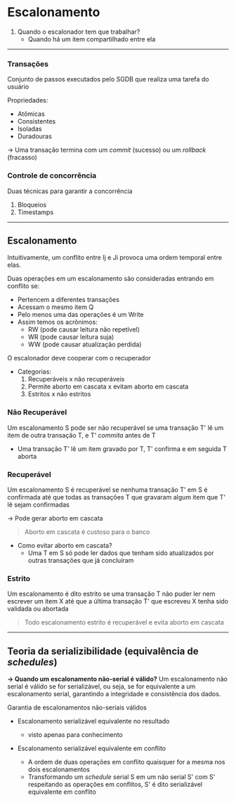 # Escalonamento 

1. Quando o escalonador tem que trabalhar?
    - Quando há um item compartilhado entre ela

---

### Transações
Conjunto de passos executados pelo SGDB que realiza uma tarefa do usuário

Propriedades:
- Atômicas
- Consistentes
- Isoladas
- Duradouras

&rarr; Uma transação termina com um *commit* (sucesso) ou um *rollback* (fracasso)

### Controle de concorrência 

Duas técnicas para garantir a concorrência
1. Bloqueios
2. Timestamps

---
## Escalonamento

Intuitivamente, um conflito entre Ij e Ji provoca uma ordem temporal entre elas.

Duas operações em um escalonamento são consideradas entrando em conflito se:

- Pertencem a diferentes transações
- Acessam o mesmo item Q
- Pelo menos uma das operações é um Write
- Assim temos os acrônimos:
    - RW (pode causar leitura não repetível)
    - WR (pode causar leitura suja)
    - WW (pode causar atualização perdida)

O escalonador deve cooperar com o recuperador
- Categorias:
    1. Recuperáveis x não recuperáveis
    2. Permite aborto em cascata x evitam aborto em cascata
    3. Estritos x não estritos

### Não Recuperável

Um escalonamento S pode ser não recuperável se uma transação T' lê um item de outra transação T, e T' *commita* antes de T
- Uma transação T' lê um item gravado por T, T' confirma e em seguida T aborta

### Recuperável

Um escalonamento S é recuperável se nenhuma transação T' em S é confirmada até que todas as transações T que gravaram algum item que T' lê sejam confirmadas

&rarr; Pode gerar aborto em cascata
> Aborto em cascata é custoso para o banco

- Como evitar aborto em cascata?
    - Uma T em S só pode ler dados que tenham sido atualizados por outras transações que já concluíram

### Estrito

Um escalonamento é dito estrito se uma transação T não puder ler nem escrever um item X até que a última transação T' que escreveu X tenha sido validada ou abortada

> Todo escalonamento estrito é recuperável e evita aborto em cascata

---

## Teoria da serializibilidade (equivalência de *schedules*)

**&rarr; Quando um escalonamento não-serial é válido?**
Um escalonamento não serial é válido se for serializável, ou seja, se for equivalente a um escalonamento serial, garantindo a integridade e consistência dos dados.

Garantia de escalonamentos não-seriais válidos

- Escalonamento serializável equivalente no resultado
    - visto apenas para conhecimento

- Escalonamento serializável equivalente em conflito
    - A ordem de duas operações em conflito quaisquer for a mesma nos dois escalonamentos
    - Transformando um *schedule* serial S em um não serial S' com S' respeitando as operações em conflitos, S' é dito serializável equivalente em conflito

